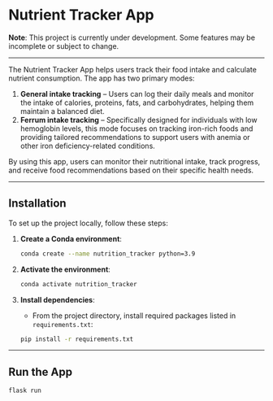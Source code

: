 # Nutrient Tracker App

**Note**: This project is currently under development. Some features may be incomplete or subject to change.

---

The Nutrient Tracker App helps users track their food intake and calculate nutrient consumption. The app has two primary modes:
1. **General intake tracking** – Users can log their daily meals and monitor the intake of calories, proteins, fats, and carbohydrates, helping them maintain a balanced diet.
2. **Ferrum intake tracking** – Specifically designed for individuals with low hemoglobin levels, this mode focuses on tracking iron-rich foods and providing tailored recommendations to support users with anemia or other iron deficiency-related conditions.

By using this app, users can monitor their nutritional intake, track progress, and receive food recommendations based on their specific health needs.

---

## Installation

To set up the project locally, follow these steps:

1. **Create a Conda environment**:
    ```bash
    conda create --name nutrition_tracker python=3.9
    ```

2. **Activate the environment**:
    ```bash
    conda activate nutrition_tracker
    ```

3. **Install dependencies**:
    - From the project directory, install required packages listed in `requirements.txt`:
    ```bash
    pip install -r requirements.txt
    ```

---

## Run the App

```
flask run
```